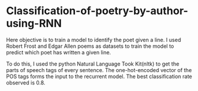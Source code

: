 # Classification-of-poetry-by-author-using-RNN

Here objective is to train a model to identify the poet given a line.
I used Robert Frost and Edgar Allen poems as datasets to train the model to predict which poet has written a given line.

To do this, I used the python Natural Language Took Kit(nltk) to get the parts of speech tags of every sentence. The one-hot-encoded vector of the POS tags forms the input to the recurrent model. The best classification rate observed is 0.8.
